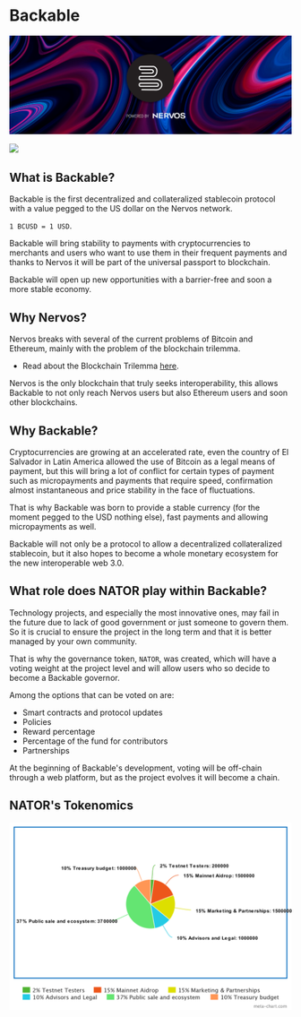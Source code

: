 # Backable

<p align="center"><img src="./assets/readme-header.png" alt="Verge Source Code"></p>
<p>
  <img src="https://img.shields.io/badge/license-MIT-blue.svg">
</p>


## What is Backable?
Backable is the first decentralized and collateralized stablecoin protocol with a value pegged to the US dollar on the Nervos network.

`1 BCUSD = 1 USD`.

Backable will bring stability to payments with cryptocurrencies to merchants and users who want to use them in their frequent payments and thanks to Nervos it will be part of the universal passport to blockchain.


Backable will open up new opportunities with a barrier-free and soon a more stable economy.

## Why Nervos?
Nervos breaks with several of the current problems of Bitcoin and Ethereum, mainly with the problem of the blockchain trilemma.

- Read about the Blockchain Trilemma [here](https://coinmarketcap.com/alexandria/glossary/blockchain-trilemma).

Nervos is the only blockchain that truly seeks interoperability, this allows Backable to not only reach Nervos users but also Ethereum users and soon other blockchains.

## Why Backable?

Cryptocurrencies are growing at an accelerated rate, even the country of El Salvador in Latin America allowed the use of Bitcoin as a legal means of payment, but this will bring a lot of conflict for certain types of payment such as micropayments and payments that require speed, confirmation almost instantaneous and price stability in the face of fluctuations.

That is why Backable was born to provide a stable currency (for the moment pegged to the USD nothing else), fast payments and allowing micropayments as well.

Backable will not only be a protocol to allow a decentralized collateralized stablecoin, but it also hopes to become a whole monetary ecosystem for the new interoperable web 3.0.

## What role does NATOR play within Backable?

Technology projects, and especially the most innovative ones, may fail in the future due to lack of good government or just someone to govern them. So it is crucial to ensure the project in the long term and that it is better managed by your own community.

That is why the governance token, `NATOR`, was created, which will have a voting weight at the project level and will allow users who so decide to become a Backable governor.

Among the options that can be voted on are:

- Smart contracts and protocol updates
- Policies
- Reward percentage
- Percentage of the fund for contributors
- Partnerships

At the beginning of Backable's development, voting will be off-chain through a web platform, but as the project evolves it will become a chain.

## NATOR's Tokenomics

![nator-tokenomics](./assets/meta-chart.png)
